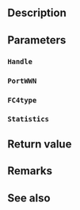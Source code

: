 ## Description

## Parameters

### `Handle`

### `PortWWN`

### `FC4type`

### `Statistics`

## Return value

## Remarks

## See also